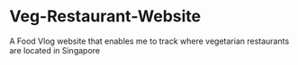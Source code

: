 # Veg-Restaurant-Website
A Food Vlog website that enables me to track where vegetarian restaurants are located in Singapore
